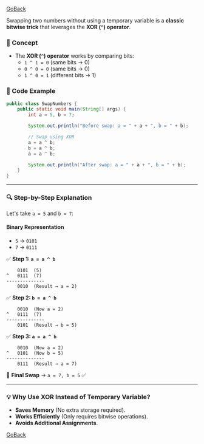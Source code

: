 [GoBack](https://github.com/sahoog2/Preparation_Notes/blob/main/DSA/Bits/03%20Uses.md)

Swapping two numbers without using a temporary variable is a **classic bitwise trick** that leverages the **XOR (`^`) operator**.

### **🚀 Concept**

-   The **XOR (`^`) operator** works by comparing bits:
    -   `1 ^ 1 = 0` (same bits → 0)
    -   `0 ^ 0 = 0` (same bits → 0)
    -   `1 ^ 0 = 1` (different bits → 1)

### **📝 Code Example**

```java
public class SwapNumbers {
    public static void main(String[] args) {
        int a = 5, b = 7;

        System.out.println("Before swap: a = " + a + ", b = " + b);

        // Swap using XOR
        a = a ^ b;
        b = a ^ b;
        a = a ^ b;

        System.out.println("After swap: a = " + a + ", b = " + b);
    }
}

```

----------

### **🔍 Step-by-Step Explanation**

Let's take `a = 5` and `b = 7`:

#### **Binary Representation**

-   `5` → `0101`
-   `7` → `0111`

✅ **Step 1: `a = a ^ b`**

```
    0101  (5)
^   0111  (7)
--------------
    0010  (Result → a = 2)

```

✅ **Step 2: `b = a ^ b`**

```
    0010  (Now a = 2)
^   0111  (7)
--------------
    0101  (Result → b = 5)

```

✅ **Step 3: `a = a ^ b`**

```
    0010  (Now a = 2)
^   0101  (Now b = 5)
--------------
    0111  (Result → a = 7)

```

🎉 **Final Swap** → `a = 7, b = 5` ✅

----------

### **💡 Why Use XOR Instead of Temporary Variable?**

-   **Saves Memory** (No extra storage required).
-   **Works Efficiently** (Only requires bitwise operations).
-   **Avoids Additional Assignments**.

[GoBack](https://github.com/sahoog2/Preparation_Notes/blob/main/DSA/Bits/03%20Uses.md)
